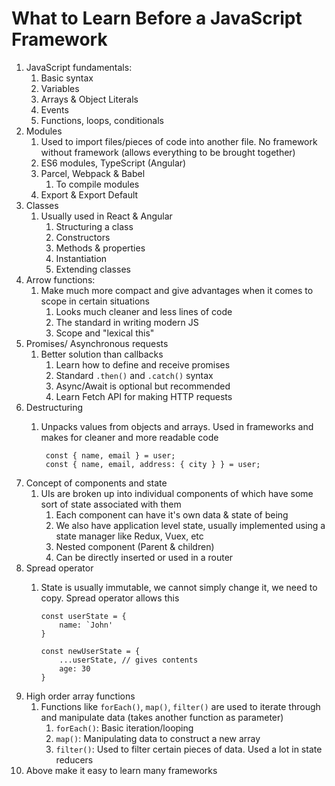 # What to Learn Before a JavaScript Framework #
1. JavaScript fundamentals:
	1. Basic syntax
	2. Variables
	3. Arrays & Object Literals
	4. Events
	5. Functions, loops, conditionals
2. Modules
	1. Used to import files/pieces of code into another file. No framework without framework (allows everything to be brought together)
	2. ES6 modules, TypeScript (Angular)
	3. Parcel, Webpack & Babel
		1. To compile modules
	4. Export & Export Default
3. Classes
	1. Usually used in React & Angular
		1. Structuring a class
		2. Constructors
		3. Methods & properties
		4. Instantiation
		5. Extending classes
4. Arrow functions:
	1. Make much more compact and give advantages when it comes to scope in certain situations
		1. Looks much cleaner and less lines of code
		2. The standard in writing modern JS
		3. Scope and "lexical this"
5. Promises/ Asynchronous requests
	1. Better solution than callbacks
		1. Learn how to define and receive promises
		2. Standard `.then()` and `.catch()` syntax
		3. Async/Await is optional but recommended
		4. Learn Fetch API for making HTTP requests
6. Destructuring
	1. Unpacks values from objects and arrays. Used in frameworks and makes for cleaner and more readable code

			const { name, email } = user;
			const { name, email, address: { city } } = user;

7. Concept of components and state
	1. UIs are broken up into individual components of which have some sort of state associated with them
		1. Each component can have it's own data & state of being
		2. We also have application level state, usually implemented using a state manager like Redux, Vuex, etc
		3. Nested component (Parent & children)
		4. Can be directly inserted or used in a router
8. Spread operator
	1.  State is usually immutable, we cannot simply change it, we need to copy. Spread operator allows this
	
			const userState = {
				name: `John'
			}

			const newUserState = {
				...userState, // gives contents
				age: 30
			}

9. High order array functions
	1. Functions like `forEach()`, `map()`, `filter()` are used to iterate through and manipulate data (takes another function as parameter)
		1. `forEach()`: Basic iteration/looping
		2. `map()`: Manipulating data to construct a new array
		3. `filter()`: Used to filter certain pieces of data. Used a lot in state reducers
10. Above make it easy to learn many frameworks
